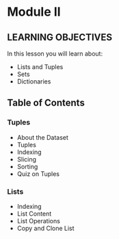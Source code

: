 # Module II
## LEARNING OBJECTIVES
In this lesson you will learn about:
* Lists and Tuples 
* Sets
* Dictionaries 

## Table of Contents

### Tuples
* About the Dataset
* Tuples
* Indexing
* Slicing
* Sorting
* Quiz on Tuples

### Lists
* Indexing
* List Content
* List Operations
* Copy and Clone List